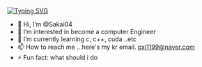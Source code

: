 [![Typing SVG](https://readme-typing-svg.demolab.com?font=Fira+Code&pause=1000&color=2AF71D&random=false&width=435&lines=Augghhh+shit;Here+we+go+again)](https://git.io/typing-svg)
- 👋 Hi, I’m @Sakai04
- 👀 I’m interested in become a computer Engineer
- 🌱 I’m currently learning c, c++, cuda  ..etc
- 📫 How to reach me .. here's my kr email. pxj1199@naver.com
- ⚡ Fun fact: what should i do



